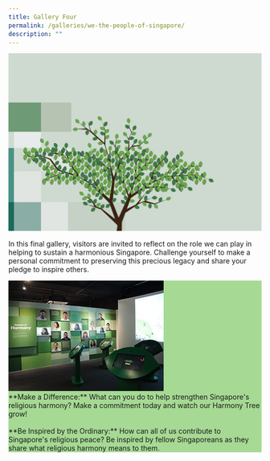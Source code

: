 ```yaml
---
title: Gallery Four
permalink: /galleries/we-the-people-of-singapore/
description: ""
---
```



![GALLERY FOUR: WE, THE PEOPLE OF SINGAPORE](/images/g4-tree.jpg)

In this final gallery, visitors are invited to reflect on the role we can play in helping to sustain a harmonious Singapore. Challenge yourself to make a personal commitment to preserving this precious legacy and share your pledge to inspire others.

<div class="row" style="background:#a6d994;">
<div class="col is-4">
	<img src="/images/G4_highlights.jpg" />
	</div>
	<div class="col is-8">**Make a Difference:**  What can you do to help strengthen Singapore's religious harmony? Make a commitment today and watch our Harmony Tree grow! <br /><br />**Be Inspired by the Ordinary:**  How can all of us contribute to Singapore's religious peace? Be inspired by fellow Singaporeans as they share what religious harmony means to them.</div></div>